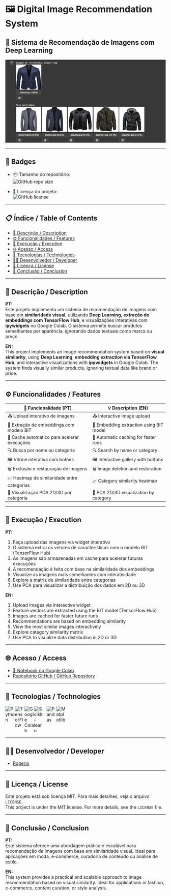 # 🖼️ Digital Image Recommendation System

## 🧠 Sistema de Recomendação de Imagens com Deep Learning


![Capa do Projeto - ](Recomendação-imagem.png)


---

## 🏅 Badges

- 📦 Tamanho do repositório:  
  ![GitHub repo size](https://img.shields.io/repo-size/Rogerio5/Digital-image-recommendation-system-Project)

- 📄 Licença do projeto:  
  ![GitHub license](https://img.shields.io/github/license/Rogerio5/Digital-image-recommendation-system-Project)

---

## 📋 Índice / Table of Contents

- [📖 Descrição / Description](#📖-descrição--description)   
- [⚙️ Funcionalidades / Features](#⚙️-funcionalidades--features)  
- [🚀 Execução / Execution](#🚀-execução--execution)  
- [🌐 Acesso / Access](#🌐-acesso--access)  
- [🧰 Tecnologias / Technologies](#🧰-tecnologias--technologies)  
- [👨‍💻 Desenvolvedor / Developer](#👨‍💻-desenvolvedor--developer)  
- [📜 Licença / License](#📜-licença--license)  
- [🏁 Conclusão / Conclusion](#🏁-conclusão--conclusion)

---


## 📖 Descrição / Description

**PT:**  
Este projeto implementa um sistema de recomendação de imagens com base em **similaridade visual**, utilizando **Deep Learning**, **extração de embeddings com TensorFlow Hub**, e visualizações interativas com **ipywidgets** no Google Colab. O sistema permite buscar produtos semelhantes por aparência, ignorando dados textuais como marca ou preço.

**EN:**  
This project implements an image recommendation system based on **visual similarity**, using **Deep Learning**, **embedding extraction via TensorFlow Hub**, and interactive visualizations with **ipywidgets** in Google Colab. The system finds visually similar products, ignoring textual data like brand or price.

---


## ⚙️ Funcionalidades / Features

| 🧩 Funcionalidade (PT)                      | 💡 Description (EN)                          |
|--------------------------------------------|----------------------------------------------|
| 📤 Upload interativo de imagens             | 📤 Interactive image upload                   |
| 🧠 Extração de embeddings com modelo BIT     | 🧠 Embedding extraction using BIT model       |
| 💾 Cache automático para acelerar execuções | 💾 Automatic caching for faster runs          |
| 🔍 Busca por nome ou categoria              | 🔍 Search by name or category                 |
| 🖼 Vitrine interativa com botões             | 🖼 Interactive gallery with buttons           |
| 🗑️ Exclusão e restauração de imagens        | 🗑️ Image deletion and restoration             |
| 📈 Heatmap de similaridade entre categorias | 📈 Category similarity heatmap                |
| 🎯 Visualização PCA 2D/3D por categoria     | 🎯 PCA 2D/3D visualization by category         |

---

## 🚀 Execução / Execution

**PT:**  
1. Faça upload das imagens via widget interativo  
2. O sistema extrai os vetores de características com o modelo BIT (TensorFlow Hub)  
3. As imagens são armazenadas em cache para acelerar futuras execuções  
4. A recomendação é feita com base na similaridade dos embeddings  
5. Visualize as imagens mais semelhantes com interatividade  
6. Explore a matriz de similaridade entre categorias  
7. Use PCA para visualizar a distribuição dos dados em 2D ou 3D

**EN:**  
1. Upload images via interactive widget  
2. Feature vectors are extracted using the BIT model (TensorFlow Hub)  
3. Images are cached for faster future runs  
4. Recommendations are based on embedding similarity  
5. View the most similar images interactively  
6. Explore category similarity matrix  
7. Use PCA to visualize data distribution in 2D or 3D

---

## 🌐 Acesso / Access

- [🔗 Notebook no Google Colab](https://colab.research.google.com/github/Rogerio5/Digital-image-recommendation-system-Project/blob/main/Digital_image_recommendation_system.ipynb)  
- [Repositório GitHub / GitHub Repository](https://github.com/Rogerio5/Digital-image-recommendation-system-Project)

---

## 🧰 Tecnologias / Technologies

<p>
  <img align="left" alt="Python" title="Python" width="30px" src="https://cdn.jsdelivr.net/gh/devicons/devicon@latest/icons/python/python-original.svg"/>
  <img align="left" alt="TensorFlow" title="TensorFlow" width="30px" src="https://cdn.jsdelivr.net/gh/devicons/devicon@latest/icons/tensorflow/tensorflow-original.svg"/>
  <img align="left" alt="Google Colab" title="Google Colab" width="30px" src="https://upload.wikimedia.org/wikipedia/commons/d/d0/Google_Colaboratory_SVG_Logo.svg"/>
  <img align="left" alt="Scikit-learn" title="Scikit-learn" width="30px" style="padding-right: 10px;" src="https://upload.wikimedia.org/wikipedia/commons/0/05/Scikit_learn_logo_small.svg"/>
  <img align="left" alt="Pandas" title="Pandas" width="30px" src="https://cdn.jsdelivr.net/gh/devicons/devicon@latest/icons/pandas/pandas-original.svg"/>
  <img align="left" alt="Matplotlib" title="Matplotlib" width="30px" src="https://cdn.jsdelivr.net/gh/devicons/devicon@latest/icons/matplotlib/matplotlib-original.svg"/>
</p>

<br clear="all"/>

---

## 👨‍💻 Desenvolvedor / Developer

- [Rogerio](https://github.com/Rogerio5)

---

## 📜 Licença / License

Este projeto está sob licença MIT. Para mais detalhes, veja o arquivo `LICENSE`.  
This project is under the MIT license. For more details, see the `LICENSE` file.

---

## 🏁 Conclusão / Conclusion

**PT:**  
Este sistema oferece uma abordagem prática e escalável para recomendação de imagens com base em similaridade visual. Ideal para aplicações em moda, e-commerce, curadoria de conteúdo ou análise de estilo.

**EN:**  
This system provides a practical and scalable approach to image recommendation based on visual similarity. Ideal for applications in fashion, e-commerce, content curation, or style analysis.
